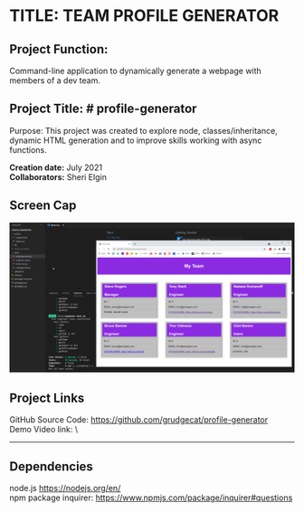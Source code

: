 # TITLE: TEAM PROFILE GENERATOR

## Project Function:  
Command-line application to dynamically generate a webpage with members of a dev team.  

## Project Title: # profile-generator
Purpose: This project was created to explore node, classes/inheritance, dynamic HTML generation and to improve skills working with async functions. 

**Creation date:** July 2021  
**Collaborators:** Sheri Elgin

## Screen Cap
![screen cap of Readme generator](./assets/screencap.png )

## Project Links
GitHub Source Code: https://github.com/grudgecat/profile-generator  \
Demo Video link:  \

***
## Dependencies 
node.js https://nodejs.org/en/  
npm package inquirer: https://www.npmjs.com/package/inquirer#questions
```
